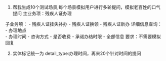 ### 

1. 帮我生成10个测试场景,每个场景模拟用户进行多轮提问，模拟老百姓的口气提问 
主业务项：残疾人证办理

子业务项：
    - 残疾人证挂失补办 
    - 残疾人证换领 
    - 残疾人证新办 
详细信息查询：
    - 办理地点   
    - 办理时间
    - 咨询方式
    - 是否收费
    - 承诺办结时限
    - 全部信息
要求：不需要模拟回复

2. 实体标记统一为 detail_type:办理时间，再来20个针对时间的提问
